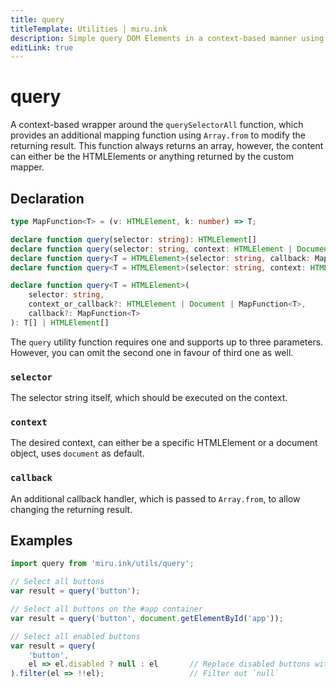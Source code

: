 ```yaml
---
title: query
titleTemplate: Utilities | miru.ink
description: Simple query DOM Elements in a context-based manner using an additional custom mapping function.
editLink: true
---
```


# query <Badge text="v0.1.0" />

A context-based wrapper around the `querySelectorAll` function, which provides an additional mapping 
function using `Array.from` to modify the returning result. This function always returns an array,
however, the content can either be the HTMLElements or anything returned by the custom mapper.

## Declaration

```ts
type MapFunction<T> = (v: HTMLElement, k: number) => T;

declare function query(selector: string): HTMLElement[]
declare function query(selector: string, context: HTMLElement | Document): HTMLElement[]
declare function query<T = HTMLElement>(selector: string, callback: MapFunction<T>): HTMLElement[]
declare function query<T = HTMLElement>(selector: string, context: HTMLElement | Document, callback: MapFunction<T>): T[]

declare function query<T = HTMLElement>(
    selector: string, 
    context_or_callback?: HTMLElement | Document | MapFunction<T>, 
    callback?: MapFunction<T>
): T[] | HTMLElement[]
```

The `query` utility function requires one and supports up to three parameters. However, you can omit 
the second one in favour of third one as well.

### `selector`

The selector string itself, which should be executed on the context.

### `context`

The desired context, can either be a specific HTMLElement or a document object, uses `document` as 
default.

### `callback`

An additional callback handler, which is passed to `Array.from`, to allow changing the returning 
result.

## Examples

```ts
import query from 'miru.ink/utils/query';

// Select all buttons
var result = query('button');

// Select all buttons on the #app container
var result = query('button', document.getElementById('app'));

// Select all enabled buttons
var result = query(
    'button', 
    el => el.disabled ? null : el       // Replace disabled buttons with `null`
).filter(el => !!el);                   // Filter out `null`
```
